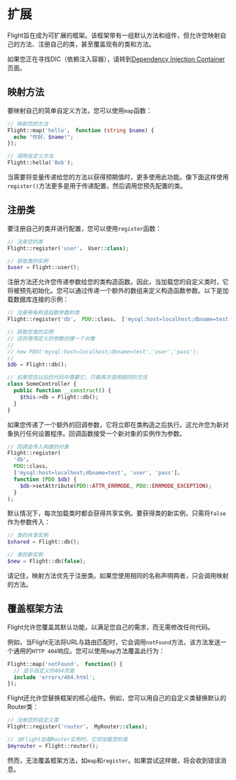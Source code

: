 # 扩展

Flight旨在成为可扩展的框架。该框架带有一组默认方法和组件，但允许您映射自己的方法、注册自己的类，甚至覆盖现有的类和方法。

如果您正在寻找DIC（依赖注入容器），请转到[Dependency Injection Container](dependency-injection-container)页面。

## 映射方法

要映射自己的简单自定义方法，您可以使用`map`函数：

```php
// 映射您的方法
Flight::map('hello'， function (string $name) {
  echo "你好，$name!";
});

// 调用自定义方法
Flight::hello('Bob');
```

当需要将变量传递给您的方法以获得预期值时，更多使用此功能。像下面这样使用`register()`方法更多是用于传递配置，然后调用您预先配置的类。

## 注册类

要注册自己的类并进行配置，您可以使用`register`函数：

```php
// 注册您的类
Flight::register('user'， User::class);

// 获取类的实例
$user = Flight::user();
```

注册方法还允许您传递参数给您的类构造函数。因此，当加载您的自定义类时，它将被预先初始化。您可以通过传递一个额外的数组来定义构造函数参数。以下是加载数据库连接的示例：

```php
// 注册带有构造函数参数的类
Flight::register('db'， PDO::class， ['mysql:host=localhost;dbname=test', 'user', 'pass']);

// 获取您类的实例
// 这将使用定义的参数创建一个对象
//
// new PDO('mysql:host=localhost;dbname=test','user','pass');
//
$db = Flight::db();

// 如果您在以后的代码中需要它，只需再次调用相同的方法
class SomeController {
  public function __construct() {
	$this->db = Flight::db();
  }
}
```

如果您传递了一个额外的回调参数，它将立即在类构造之后执行。这允许您为新对象执行任何设置程序。回调函数接受一个新对象的实例作为参数。

```php
// 回调会传入构建的对象
Flight::register(
  'db'，
  PDO::class，
  ['mysql:host=localhost;dbname=test', 'user', 'pass']，
  function (PDO $db) {
    $db->setAttribute(PDO::ATTR_ERRMODE, PDO::ERRMODE_EXCEPTION);
  }
);
```

默认情况下，每次加载类时都会获得共享实例。要获得类的新实例，只需将`false`作为参数传入：

```php
// 类的共享实例
$shared = Flight::db();

// 类的新实例
$new = Flight::db(false);
```

请记住，映射方法优先于注册类。如果您使用相同的名称声明两者，只会调用映射的方法。

## 覆盖框架方法

Flight允许您覆盖其默认功能，以满足您自己的需求，而无需修改任何代码。

例如，当Flight无法将URL与路由匹配时，它会调用`notFound`方法，该方法发送一个通用的`HTTP 404`响应。您可以使用`map`方法覆盖此行为：

```php
Flight::map('notFound'， function() {
  // 显示自定义的404页面
  include 'errors/404.html';
});
```

Flight还允许您替换框架的核心组件。例如，您可以用自己的自定义类替换默认的Router类：

```php
// 注册您的自定义类
Flight::register('router'， MyRouter::class);

// 当Flight加载Router实例时，它将加载您的类
$myrouter = Flight::router();
```

然而，无法覆盖框架方法，如`map`和`register`。如果尝试这样做，将会收到错误消息。